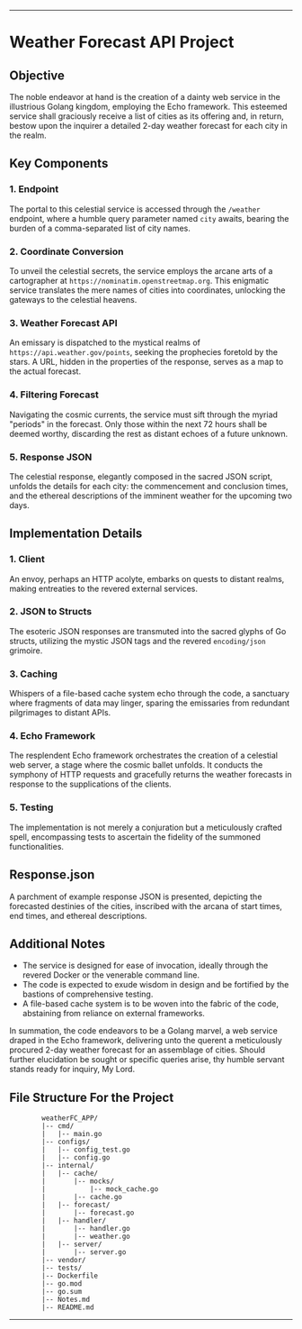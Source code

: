 
---

# Weather Forecast API Project

## Objective
The noble endeavor at hand is the creation of a dainty web service in the illustrious Golang kingdom, employing the Echo framework. This esteemed service shall graciously receive a list of cities as its offering and, in return, bestow upon the inquirer a detailed 2-day weather forecast for each city in the realm.

## Key Components

### 1. Endpoint
The portal to this celestial service is accessed through the `/weather` endpoint, where a humble query parameter named `city` awaits, bearing the burden of a comma-separated list of city names.

### 2. Coordinate Conversion
To unveil the celestial secrets, the service employs the arcane arts of a cartographer at `https://nominatim.openstreetmap.org`. This enigmatic service translates the mere names of cities into coordinates, unlocking the gateways to the celestial heavens.

### 3. Weather Forecast API
An emissary is dispatched to the mystical realms of `https://api.weather.gov/points`, seeking the prophecies foretold by the stars. A URL, hidden in the properties of the response, serves as a map to the actual forecast.

### 4. Filtering Forecast
Navigating the cosmic currents, the service must sift through the myriad "periods" in the forecast. Only those within the next 72 hours shall be deemed worthy, discarding the rest as distant echoes of a future unknown.

### 5. Response JSON
The celestial response, elegantly composed in the sacred JSON script, unfolds the details for each city: the commencement and conclusion times, and the ethereal descriptions of the imminent weather for the upcoming two days.

## Implementation Details

### 1. Client
An envoy, perhaps an HTTP acolyte, embarks on quests to distant realms, making entreaties to the revered external services.

### 2. JSON to Structs
The esoteric JSON responses are transmuted into the sacred glyphs of Go structs, utilizing the mystic JSON tags and the revered `encoding/json` grimoire.

### 3. Caching
Whispers of a file-based cache system echo through the code, a sanctuary where fragments of data may linger, sparing the emissaries from redundant pilgrimages to distant APIs.

### 4. Echo Framework
The resplendent Echo framework orchestrates the creation of a celestial web server, a stage where the cosmic ballet unfolds. It conducts the symphony of HTTP requests and gracefully returns the weather forecasts in response to the supplications of the clients.

### 5. Testing
The implementation is not merely a conjuration but a meticulously crafted spell, encompassing tests to ascertain the fidelity of the summoned functionalities.

## Response.json
A parchment of example response JSON is presented, depicting the forecasted destinies of the cities, inscribed with the arcana of start times, end times, and ethereal descriptions.

## Additional Notes
- The service is designed for ease of invocation, ideally through the revered Docker or the venerable command line.
- The code is expected to exude wisdom in design and be fortified by the bastions of comprehensive testing.
- A file-based cache system is to be woven into the fabric of the code, abstaining from reliance on external frameworks.

In summation, the code endeavors to be a Golang marvel, a web service draped in the Echo framework, delivering unto the querent a meticulously procured 2-day weather forecast for an assemblage of cities. Should further elucidation be sought or specific queries arise, thy humble servant stands ready for inquiry, My Lord.

## File Structure For the Project
            weatherFC_APP/
            |-- cmd/
            |   |-- main.go
            |-- configs/
            |   |-- config_test.go
            |   |-- config.go
            |-- internal/
            |   |-- cache/
            |       |-- mocks/
            |           |-- mock_cache.go
            |       |-- cache.go
            |   |-- forecast/
            |       |-- forecast.go
            |   |-- handler/
            |       |-- handler.go
            |       |-- weather.go
            |   |-- server/
            |       |-- server.go
            |-- vendor/
            |-- tests/
            |-- Dockerfile
            |-- go.mod
            |-- go.sum
            |-- Notes.md
            |-- README.md

---